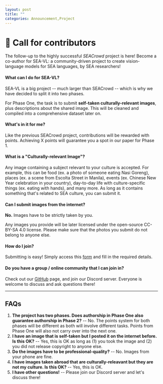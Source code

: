 ```yaml
---
layout: post
title: ""
categories: Announcement,Project
---
```


# 🚨 Call for contributors
The follow-up to the highly successful *SEACrowd* project is here! Become a co-author for SEA-VL: a community-driven project to create vision-language models for SEA languages, by SEA researchers!

<!-- ADD A SHORT BANNER HERE, SOMETHING THE SIZE OF A TWITTER BANNER WITH THE PROJECT NAME -->

#### What can I do for SEA-VL?
SEA-VL is a big project -- much larger than SEACrowd -- which is why we have decided to split it into two phases.

For Phase One, the task is to submit **self-taken culturally-relevant images**, plus descriptions about the shared image. This will be cleaned and compiled into a comprehensive dataset later on.

#### What's in it for me?
Like the previous SEACrowd project, contributions will be rewarded with points. Achieving X points will guarantee you a spot in our paper for Phase 1.

#### What is a "Culturally-relevant Image"?
Any image containing a subject relevant to your culture is accepted. For example, this can be food (ex. a photo of someone eating Nasi Goreng), places (ex. a scene from Escolta Street in Manila), events (ex. Chinese New Year celebration in your country), day-to-day life with culture-specific things (ex. eating with hands), and many more. As long as it contains something that's related to SEA culture, you can submit it.

#### Can I submit images from the internet?
**No.** Images have to be strictly taken by you.

Any images you provide will be later licensed under the open-source CC-BY-SA 4.0 license. Please make sure that the photos you submit do not belong to anyone else.

#### How do I join?
Submitting is easy! Simply access this [form](https://docs.google.com/forms/d/e/1FAIpQLScHKqaNlh-SvTD75AtWKkNhFvPNXXDy1eFyrqy3XGXq7M15Vw/viewform) and fill in the required details.

#### Do you have a group / online community that I can join in?
Check out our [GitHub](https://github.com/SEACrowd) page, and join our Discord server. Everyone is welcome to discuss and ask questions there!

---

## FAQs
1. **The project has two phases. Does authorship in Phase One also guarantee authorship in Phase 2?** -- No. The points system for both phases will be different as both will involve different tasks. Points from Phase One will also not carry over into the next one.
2. **I have an image that is self-taken but I posted it on the internet before. Is this OK?** -- Yes, this is OK as long as (1) you took the image and (2) you did not release copyright to anyone else.
3. **Do the images have to be professional-quality?** -- No. Images from your phone are fine.
4. **I have images taken abroad that are culturally-releavant but they are not my culture. Is this OK?** -- Yes, this is OK. 
5. **I have other questions!** -- Please join our Discord server and let's discuss there!


<!-- CHANGE THIS TO THE NEW POSTER -->
<!-- <img width="500" alt="SEACrowd Poster" src="https://github.com/SEACrowd/seacrowd.github.io/blob/master/images/SEACrowd_Poster_1x.png?raw=true"> -->
